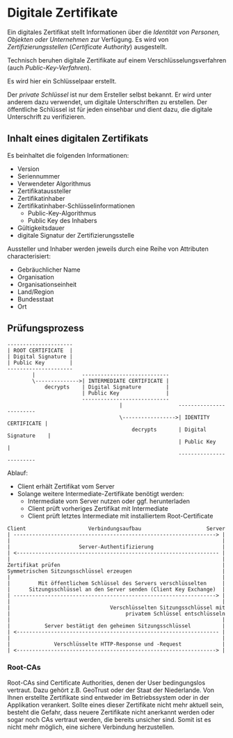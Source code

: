 # Digitale Zertifikate

Ein digitales Zertifikat stellt Informationen über die *Identität von Personen, Objekten oder Unternehmen* zur Verfügung. Es wird von *Zertifizierungsstellen* (*Certificate Authority*) ausgestellt.

Technisch beruhen digitale Zertifikate auf einem Verschlüsselungsverfahren (auch *Public-Key-Verfahren*). 

Es wird hier ein Schlüsselpaar erstellt. 

Der *private Schlüssel* ist nur dem Ersteller selbst bekannt. 
Er wird unter anderem dazu verwendet, um digitale Unterschriften zu erstellen. 
Der öffentliche Schlüssel ist für jeden einsehbar und dient dazu, die digitale Unterschrift zu verifizieren. 

## Inhalt eines digitalen Zertifikats

Es beinhaltet die folgenden Informationen:

- Version
- Seriennummer
- Verwendeter Algorithmus
- Zertifikataussteller
- Zertifikatinhaber
- Zertifikatinhaber-Schlüsselinformationen
    - Public-Key-Algorithmus
    - Public Key des Inhabers
- Gültigkeitsdauer
- digitale Signatur der Zertifizierungsstelle

Aussteller und Inhaber werden jeweils durch eine Reihe von Attributen characterisiert:

- Gebräuchlicher Name
- Organisation
- Organisationseinheit
- Land/Region
- Bundesstaat
- Ort 

## Prüfungsprozess

```
---------------------
| ROOT CERTIFICATE  |
| Digital Signature |
| Public Key        |
---------------------
        |               ----------------------------
        \-------------->| INTERMEDIATE CERTIFICATE |
            decrypts    | Digital Signature        |
                        | Public Key               |
                        ----------------------------
                                    |                  ------------------------
                                    \----------------->| IDENTITY CERTIFICATE |
                                        decrypts       | Digital Signature    |
                                                       | Public Key           |
                                                       ------------------------
```

Ablauf:
- Client erhält Zertifikat vom Server
- Solange weitere Intermediate-Zertifikate benötigt werden: 
    - Intermediate vom Server nutzen oder ggf. herunterladen
    - Client prüft vorheriges Zertifikat mit Intermediate 
    - Client prüft letztes Intermediate mit installiertem Root-Certificate

```
Client                    Verbindungsaufbau                     Server
| -----------------------------------------------------------------> |
|                                                                    |
|                      Server-Authentifizierung                      |
| <----------------------------------------------------------------- |
|                                                                    |
Zertifikat prüfen                                                    |
Symmetrischen Sitzungsschlüssel erzeugen                             |
|                                                                    |
|         Mit öffentlichem Schlüssel des Servers verschlüsselten     |
|      Sitzungsschlüssel an den Server senden (Client Key Exchange)  |
| -----------------------------------------------------------------> |
|                                                                    |
|                                Verschlüsselten Sitzungsschlüssel mit
|                                     privatem Schlüssel entschlüsseln
|                                                                    |
|           Server bestätigt den geheimen Sitzungsschlüssel          |
| <----------------------------------------------------------------- |
|                                                                    |
|              Verschlüsselte HTTP-Response und -Request             |
| <----------------------------------------------------------------> |
```

### Root-CAs

Root-CAs sind Certificate Authorities, denen der User bedingungslos vertraut. Dazu gehört z.B. GeoTrust oder der Staat der Niederlande. 
Von Ihnen erstellte Zertifikate sind entweder im Betriebssystem oder in der Applikation verankert. Sollte eines dieser Zertifikate nicht mehr aktuell sein, besteht die Gefahr, dass neuere Zertifikate nicht anerkannt werden oder sogar noch CAs vertraut werden, die bereits unsicher sind. 
Somit ist es nicht mehr möglich, eine sichere Verbindung herzustellen.



